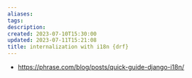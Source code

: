 ```yaml
---
aliases: 
tags: 
description:
created: 2023-07-10T15:30:00
updated: 2023-07-11T15:21:08
title: internalization with i18n {drf}
---
```

- https://phrase.com/blog/posts/quick-guide-django-i18n/